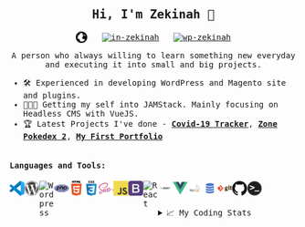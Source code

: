 <samp>
<h2 align="center">Hi, I'm Zekinah 👋</h2>
<p align="center">
<a href="https://www.zekinahlecaros.com/" target="blank"><img align="center" src=https://raw.githubusercontent.com/iconic/open-iconic/master/svg/globe.svg alt="zekinalecaros.com" height="20" width="20" /></a>
&emsp;
<a href="https://ph.linkedin.com/in/zekinah" target="blank"><img align="center" src=https://cdn.jsdelivr.net/npm/simple-icons@3.0.1/icons/linkedin.svg alt="in-zekinah" height="20" width="20" /></a>
  &emsp;
<a href="https://profiles.wordpress.org/zekinah/" target="blank"><img align="center" src=https://cdn.jsdelivr.net/npm/simple-icons@3.0.1/icons/wordpress.svg alt="wp-zekinah" height="20" width="20" /></a>
</p>
<p align="center">
A person who always willing to learn something new everyday and executing it into small and big projects.
</p>

- 🛠 Experienced in developing WordPress and Magento site and plugins.
- 👩🏻‍💻 Getting my self into JAMStack. Mainly focusing on Headless CMS with VueJS.
- 🏆 Latest Projects I've done - **[Covid-19 Tracker](https://github.com/zekinah/pandemiccovid-19)**, **[Zone Pokedex 2](https://github.com/zekinah/zone-pokedex2)**, **[My First Portfolio](https://github.com/zekinah/iamzekinah)** 
<br><br>

#### Languages and Tools:

<img align="left" alt="Visual Studio Code" width="26px" src="https://raw.githubusercontent.com/github/explore/80688e429a7d4ef2fca1e82350fe8e3517d3494d/topics/visual-studio-code/visual-studio-code.png" />
<img align="left" alt="Wordpress" width="26px" src="https://raw.githubusercontent.com/github/explore/80688e429a7d4ef2fca1e82350fe8e3517d3494d/topics/wordpress/wordpress.png" />
<img align="left" alt="Wordpress" width="26px" src="https://avatars.githubusercontent.com/u/168457?s=26" />
<img align="left" alt="PHP" width="26px" src="https://raw.githubusercontent.com/github/explore/80688e429a7d4ef2fca1e82350fe8e3517d3494d/topics/php/php.png" />
<img align="left" alt="HTML5" width="26px" src="https://raw.githubusercontent.com/github/explore/80688e429a7d4ef2fca1e82350fe8e3517d3494d/topics/html/html.png" />
<img align="left" alt="CSS3" width="26px" src="https://raw.githubusercontent.com/github/explore/80688e429a7d4ef2fca1e82350fe8e3517d3494d/topics/css/css.png" />
<img align="left" alt="Sass" width="26px" src="https://raw.githubusercontent.com/github/explore/80688e429a7d4ef2fca1e82350fe8e3517d3494d/topics/sass/sass.png" />
<img align="left" alt="JavaScript" width="26px" src="https://raw.githubusercontent.com/github/explore/80688e429a7d4ef2fca1e82350fe8e3517d3494d/topics/javascript/javascript.png" />
<img align="left" alt="React" width="26px" src="https://raw.githubusercontent.com/github/explore/80688e429a7d4ef2fca1e82350fe8e3517d3494d/topics/bootstrap/bootstrap.png" />
<img align="left" alt="React" width="26px" src="https://avatars.githubusercontent.com/u/22138497?s=26" />
<img align="left" alt="JavaScript" width="26px" src="https://raw.githubusercontent.com/github/explore/80688e429a7d4ef2fca1e82350fe8e3517d3494d/topics/jquery/jquery.png" />
<img align="left" alt="React" width="26px" src="https://raw.githubusercontent.com/github/explore/80688e429a7d4ef2fca1e82350fe8e3517d3494d/topics/vue/vue.png" />
<img align="left" alt="MySQL" width="26px" src="https://raw.githubusercontent.com/github/explore/80688e429a7d4ef2fca1e82350fe8e3517d3494d/topics/mysql/mysql.png" />
<img align="left" alt="SQL" width="26px" src="https://raw.githubusercontent.com/github/explore/80688e429a7d4ef2fca1e82350fe8e3517d3494d/topics/sql/sql.png" />
<img align="left" alt="Git" width="26px" src="https://raw.githubusercontent.com/github/explore/80688e429a7d4ef2fca1e82350fe8e3517d3494d/topics/git/git.png" />
<img align="left" alt="GitHub" width="26px" src="https://raw.githubusercontent.com/github/explore/78df643247d429f6cc873026c0622819ad797942/topics/github/github.png" />
<img align="left" alt="Terminal" width="26px" src="https://raw.githubusercontent.com/github/explore/80688e429a7d4ef2fca1e82350fe8e3517d3494d/topics/terminal/terminal.png" />


<br><br>

<details>
    <summary>📈 My Coding Stats</summary>

<!--START_SECTION:waka-->
![Code Time](http://img.shields.io/badge/Code%20Time-3%2C022%20hrs%2049%20mins-blue)

**🐱 My GitHub Data** 

> 📦 163.1 kB Used in GitHub's Storage 
 > 
> 🏆 42 Contributions in the Year 2023
 > 
> 🚫 Not Opted to Hire
 > 
> 📜 30 Public Repositories 
 > 
> 🔑 34 Private Repositories 
 > 
**I'm a Night 🦉** 

```text
🌞 Morning                378 commits         ██░░░░░░░░░░░░░░░░░░░░░░░   06.97 % 
🌆 Daytime                1714 commits        ████████░░░░░░░░░░░░░░░░░   31.61 % 
🌃 Evening                2303 commits        ███████████░░░░░░░░░░░░░░   42.47 % 
🌙 Night                  1028 commits        █████░░░░░░░░░░░░░░░░░░░░   18.96 % 
```
📅 **I'm Most Productive on Sunday** 

```text
Monday                   634 commits         ███░░░░░░░░░░░░░░░░░░░░░░   11.69 % 
Tuesday                  562 commits         ███░░░░░░░░░░░░░░░░░░░░░░   10.36 % 
Wednesday                673 commits         ███░░░░░░░░░░░░░░░░░░░░░░   12.41 % 
Thursday                 596 commits         ███░░░░░░░░░░░░░░░░░░░░░░   10.99 % 
Friday                   824 commits         ████░░░░░░░░░░░░░░░░░░░░░   15.19 % 
Saturday                 1019 commits        █████░░░░░░░░░░░░░░░░░░░░   18.79 % 
Sunday                   1115 commits        █████░░░░░░░░░░░░░░░░░░░░   20.56 % 
```


📊 **This Week I Spent My Time On** 

```text
💬 Programming Languages: 
PHP                      13 hrs 41 mins      █████████████████░░░░░░░░   67.75 % 
JavaScript               2 hrs 52 mins       ████░░░░░░░░░░░░░░░░░░░░░   14.26 % 
CSS                      2 hrs 5 mins        ███░░░░░░░░░░░░░░░░░░░░░░   10.37 % 
Other                    1 hr 2 mins         █░░░░░░░░░░░░░░░░░░░░░░░░   05.17 % 
Text                     29 mins             █░░░░░░░░░░░░░░░░░░░░░░░░   02.45 % 
```

**I Mostly Code in PHP** 

```text
PHP                      34 repos            ███████████████░░░░░░░░░░   59.65 % 
JavaScript               7 repos             ███░░░░░░░░░░░░░░░░░░░░░░   12.28 % 
CSS                      7 repos             ███░░░░░░░░░░░░░░░░░░░░░░   12.28 % 
HTML                     5 repos             ██░░░░░░░░░░░░░░░░░░░░░░░   08.77 % 
Vue                      4 repos             ██░░░░░░░░░░░░░░░░░░░░░░░   07.02 % 
```




 Last Updated on 13/06/2023 18:14:40 UTC
<!--END_SECTION:waka-->
</details>
</samp>

